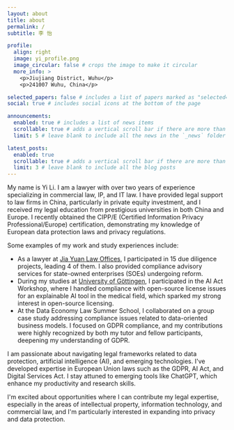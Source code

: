 ```yaml
---
layout: about
title: about
permalink: /
subtitle: 李 怡

profile:
  align: right
  image: yi_profile.png
  image_circular: false # crops the image to make it circular
  more_info: >
    <p>Jiujiang District, Wuhu</p>
    <p>241007 Wuhu, China</p>

selected_papers: false # includes a list of papers marked as "selected={true}"
social: true # includes social icons at the bottom of the page

announcements:
  enabled: true # includes a list of news items
  scrollable: true # adds a vertical scroll bar if there are more than 3 news items
  limit: 5 # leave blank to include all the news in the `_news` folder

latest_posts:
  enabled: true
  scrollable: true # adds a vertical scroll bar if there are more than 3 new posts items
  limit: 3 # leave blank to include all the blog posts
---
```


My name is Yi Li. I am a lawyer with over two years of experience specializing in commercial law, IP, and IT law. I have provided legal support to law firms in China, particularly in private equity investment, and I received my legal education from prestigious universities in both China and Europe. I recently obtained the CIPP/E (Certified Information Privacy Professional/Europe) certification, demonstrating my knowledge of European data protection laws and privacy regulations.

Some examples of my work and study experiences include:

- As a lawyer at [Jia Yuan Law Offices](https://www.jiayuan-law.com/en/index.aspx), I participated in 15 due diligence projects, leading 4 of them. I also provided compliance advisory services for state-owned enterprises (SOEs) undergoing reform.
- During my studies at [University of Göttingen](https://www.uni-goettingen.de/en/), I participated in the AI Act Workshop, where I handled compliance with open-source license issues for an explainable AI tool in the medical field, which sparked my strong interest in open-source licensing.
- At the Data Economy Law Summer School, I collaborated on a group case study addressing compliance issues related to data-oriented business models. I focused on GDPR compliance, and my contributions were highly recognized by both my tutor and fellow participants, deepening my understanding of GDPR.

I am passionate about navigating legal frameworks related to data protection, artificial intelligence (AI), and emerging technologies. I've developed expertise in European Union laws such as the GDPR, AI Act, and Digital Services Act. I stay attuned to emerging tools like ChatGPT, which enhance my productivity and research skills.

I'm excited about opportunities where I can contribute my legal expertise, especially in the areas of intellectual property, information technology, and commercial law, and I'm particularly interested in expanding into privacy and data protection.


<!-- Put your address / P.O. box / other info right below your picture. You can also disable any of these elements by editing `profile` property of the YAML header of your `_pages/about.md`. Edit `_bibliography/papers.bib` and Jekyll will render your [publications page](/al-folio/publications/) automatically. -->

<!-- Link to your social media connections, too. This theme is set up to use [Font Awesome icons](https://fontawesome.com/) and [Academicons](https://jpswalsh.github.io/academicons/), like the ones below. Add your Facebook, Twitter, LinkedIn, Google Scholar, or just disable all of them. -->
